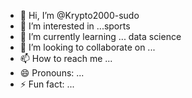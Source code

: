 - 👋 Hi, I’m @Krypto2000-sudo
- 👀 I’m interested in ...sports 
- 🌱 I’m currently learning ... data science 
- 💞️ I’m looking to collaborate on ...
- 📫 How to reach me ...
- 😄 Pronouns: ...
- ⚡ Fun fact: ...

<!---
Krypto2000-sudo/Krypto2000-sudo is a ✨ special ✨ repository because its `README.md` (this file) appears on your GitHub profile.
You can click the Preview link to take a look at your changes.
--->
